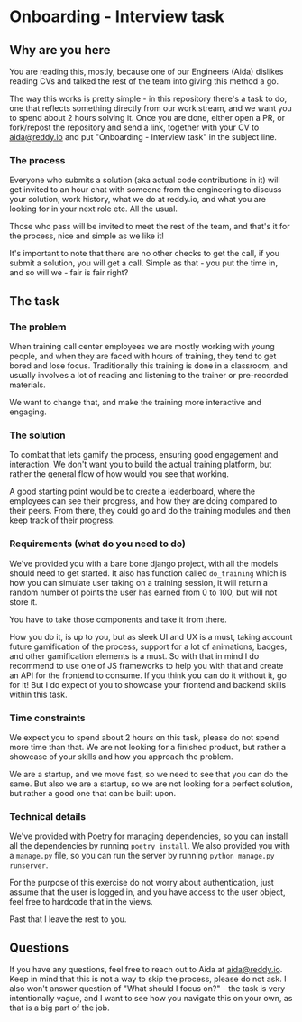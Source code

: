 # Onboarding - Interview task

## Why are you here
You are reading this, mostly, because one of our Engineers (Aida) dislikes 
reading CVs and talked the rest of the team into giving this method a go.

The way this works is pretty simple - in this  repository there's a task to do, 
one that reflects something directly from our work stream, and we want you to 
spend about 2 hours solving it. Once you are done, either open a PR, or 
fork/repost the repository and send a link, together with your CV to aida@reddy.io
and put "Onboarding - Interview task" in the subject line.

### The process

Everyone who submits a solution (aka actual code contributions in it) will get 
invited to an hour chat with someone from the engineering to discuss your 
solution, work history, what we do at reddy.io, and what you are looking for 
in your next role etc. All the usual. 

Those who pass will be invited to meet the rest of the team, and that's it for
the process, nice and simple as we like it!

It's important to note that there are no other checks to get the call, if you
submit a solution, you will get a call. Simple as that - you put the time in, 
and so will we - fair is fair right?

## The task

### The problem

When training call center employees we are mostly working with young people,
and when they are faced with hours of training, they tend to get bored and
lose focus. Traditionally this training is done in a classroom, and usually
involves a lot of reading and listening to the trainer or pre-recorded
materials.

We want to change that, and make the training more interactive and engaging.

### The solution

To combat that lets gamify the process, ensuring good engagement and
interaction. We don't want you to build the actual training platform, but
rather the general flow of how would you see that working.

A good starting point would be to create a leaderboard, where the employees
can see their progress, and how they are doing compared to their peers. From
there, they could go and do the training modules and then keep track of
their progress.

### Requirements (what do you need to do)

We've provided you with a bare bone django project, with all the models should
need to get started. It also has function called `do_training` which is how
you can simulate user taking on a training session, it will return a random
number of points the user has earned from 0 to 100, but will not store it.

You have to take those components and take it from there.

How you do it, is up to you, but as sleek UI and UX is a must, taking account
future gamification of the process, support for a lot of animations, badges,
and other gamification elements is a must. So with that in mind I do recommend
to use one of JS frameworks to help you with that and create an API for the
frontend to consume. If you think you can do it without it, go for it! But I
do expect of you to showcase your frontend and backend skills within this task.

### Time constraints

We expect you to spend about 2 hours on this task, please do not spend more
time than that. We are not looking for a finished product, but rather a
showcase of your skills and how you approach the problem.

We are a startup, and we move fast, so we need to see that you can do the same.
But also we are a startup, so we are not looking for a perfect solution, but
rather a good one that can be built upon.

### Technical details

We've provided with Poetry for managing dependencies, so you can install all
the dependencies by running `poetry install`. We also provided you with a
`manage.py` file, so you can run the server by running `python manage.py runserver`.

For the purpose of this exercise do not worry about authentication, just 
assume that the user is logged in, and you have access to the user object, feel
free to hardcode that in the views.

Past that I leave the rest to you.

## Questions

If you have any questions, feel free to reach out to Aida at aida@reddy.io. 
Keep in mind that this is not a way to skip the process, please do not ask.
I also won't answer question of "What should I focus on?" - the task is 
very intentionally vague, and I want to see how you navigate this on your own,
as that is a big part of the job.

